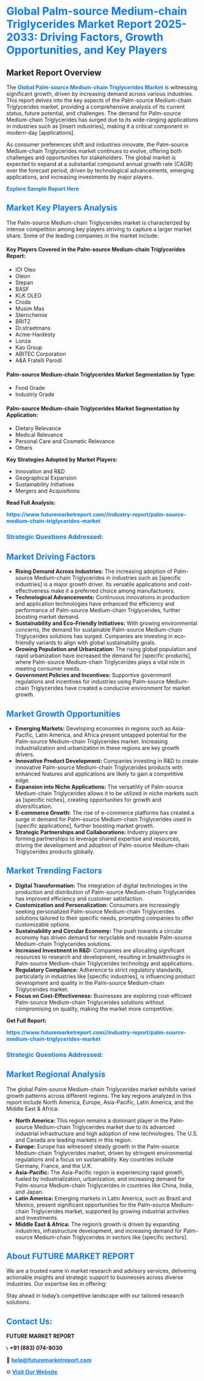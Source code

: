 <h1 style="color: #007BFF;">Global Palm-source Medium-chain Triglycerides Market Report 2025-2033: Driving Factors, Growth Opportunities, and Key Players</h1>

<section id="overview">
<h2>Market Report Overview</h2>
<p>The <a href="https://www.futuremarketreport.com//industry-report/palm-source-medium-chain-triglycerides-market" style="color: #007BFF; text-decoration: none;"><strong>Global Palm-source Medium-chain Triglycerides Market</strong></a> is witnessing significant growth, driven by increasing demand across various industries. This report delves into the key aspects of the Palm-source Medium-chain Triglycerides market, providing a comprehensive analysis of its current status, future potential, and challenges. The demand for Palm-source Medium-chain Triglycerides has surged due to its wide-ranging applications in industries such as [insert industries], making it a critical component in modern-day [applications].</p>
<p>As consumer preferences shift and industries innovate, the Palm-source Medium-chain Triglycerides market continues to evolve, offering both challenges and opportunities for stakeholders. The global market is expected to expand at a substantial compound annual growth rate (CAGR) over the forecast period, driven by technological advancements, emerging applications, and increasing investments by major players.</p>
</section>

<section id="overview">
<p><a href="https://www.futuremarketreport.com//request-sample/reportId=53747" style="color: #007BFF; text-decoration: none;"><strong>Explore Sample Report Here</strong></a></p>
</section>

<section id="key-players">
<h2 style="color: #007BFF;">Market Key Players Analysis</h2>
<p>The Palm-source Medium-chain Triglycerides market is characterized by intense competition among key players striving to capture a larger market share. Some of the leading companies in the market include:</p>
<h4>Key Players Covered in the Palm-source Medium-chain Triglycerides Report:</h4>
<ul><li>IOI Oleo</li><li>Oleon</li><li>Stepan</li><li>BASF</li><li>KLK OLEO</li><li>Croda</li><li>Musim Mas</li><li>Sternchemie</li><li>BRITZ</li><li>Dr.straetmans</li><li>Acme-Hardesty</li><li>Lonza</li><li>Kao Group</li><li>ABITEC Corporation</li><li>A&amp;A Fratelli Parodi</li></ul>
<h4>Palm-source Medium-chain Triglycerides Market Segmentation by Type:</h4>
<ul><li>Food Grade</li><li>Industriy Grade</li></ul>

<h4>Palm-source Medium-chain Triglycerides Market Segmentation by Application:</h4>
<ul><li>Dietary Relevance</li><li>Medical Relevance</li><li>Personal Care and Cosmetic Relevance</li><li>Others</li></ul>
<p><strong>Key Strategies Adopted by Market Players:</strong></p>
<ul>
<li>Innovation and R&D</li>
<li>Geographical Expansion</li>
<li>Sustainability Initiatives</li>
<li>Mergers and Acquisitions</li>
</ul>
</section>

<section>
<p><strong>Read Full Analysis: </strong></p><a href="https://www.futuremarketreport.com//industry-report/palm-source-medium-chain-triglycerides-market" style="color: #007BFF; text-decoration: none;"><strong>https://www.futuremarketreport.com//industry-report/palm-source-medium-chain-triglycerides-market</strong></a>
<h3 style="color: #007BFF;">Strategic Questions Addressed:</h3>
</section>

<section id="driving-factors">
<h2 style="color: #007BFF;">Market Driving Factors</h2>
<ul>
<li><strong>Rising Demand Across Industries:</strong> The increasing adoption of Palm-source Medium-chain Triglycerides in industries such as [specific industries] is a major growth driver. Its versatile applications and cost-effectiveness make it a preferred choice among manufacturers.</li>
<li><strong>Technological Advancements:</strong> Continuous innovations in production and application technologies have enhanced the efficiency and performance of Palm-source Medium-chain Triglycerides, further boosting market demand.</li>
<li><strong>Sustainability and Eco-Friendly Initiatives:</strong> With growing environmental concerns, the demand for sustainable Palm-source Medium-chain Triglycerides solutions has surged. Companies are investing in eco-friendly variants to align with global sustainability goals.</li>
<li><strong>Growing Population and Urbanization:</strong> The rising global population and rapid urbanization have increased the demand for [specific products], where Palm-source Medium-chain Triglycerides plays a vital role in meeting consumer needs.</li>
<li><strong>Government Policies and Incentives:</strong> Supportive government regulations and incentives for industries using Palm-source Medium-chain Triglycerides have created a conducive environment for market growth.</li>
</ul>
</section>

<section id="growth-opportunities">
<h2 style="color: #007BFF;">Market Growth Opportunities</h2>
<ul>
<li><strong>Emerging Markets:</strong> Developing economies in regions such as Asia-Pacific, Latin America, and Africa present untapped potential for the Palm-source Medium-chain Triglycerides market. Increasing industrialization and urbanization in these regions are key growth drivers.</li>
<li><strong>Innovative Product Development:</strong> Companies investing in R&D to create innovative Palm-source Medium-chain Triglycerides products with enhanced features and applications are likely to gain a competitive edge.</li>
<li><strong>Expansion into Niche Applications:</strong> The versatility of Palm-source Medium-chain Triglycerides allows it to be utilized in niche markets such as [specific niches], creating opportunities for growth and diversification.</li>
<li><strong>E-commerce Growth:</strong> The rise of e-commerce platforms has created a surge in demand for Palm-source Medium-chain Triglycerides used in [specific applications], further boosting market growth.</li>
<li><strong>Strategic Partnerships and Collaborations:</strong> Industry players are forming partnerships to leverage shared expertise and resources, driving the development and adoption of Palm-source Medium-chain Triglycerides products globally.</li>
</ul>
</section>

<section id="trending-factors">
<h2 style="color: #007BFF;">Market Trending Factors</h2>
<ul>
<li><strong>Digital Transformation:</strong> The integration of digital technologies in the production and distribution of Palm-source Medium-chain Triglycerides has improved efficiency and customer satisfaction.</li>
<li><strong>Customization and Personalization:</strong> Consumers are increasingly seeking personalized Palm-source Medium-chain Triglycerides solutions tailored to their specific needs, prompting companies to offer customizable options.</li>
<li><strong>Sustainability and Circular Economy:</strong> The push towards a circular economy has driven demand for recyclable and reusable Palm-source Medium-chain Triglycerides solutions.</li>
<li><strong>Increased Investment in R&D:</strong> Companies are allocating significant resources to research and development, resulting in breakthroughs in Palm-source Medium-chain Triglycerides technology and applications.</li>
<li><strong>Regulatory Compliance:</strong> Adherence to strict regulatory standards, particularly in industries like [specific industries], is influencing product development and quality in the Palm-source Medium-chain Triglycerides market.</li>
<li><strong>Focus on Cost-Effectiveness:</strong> Businesses are exploring cost-efficient Palm-source Medium-chain Triglycerides solutions without compromising on quality, making the market more competitive.</li>
</ul>
</section>

<section>
<p><strong>Get Full Report: </strong></p><a href="https://www.futuremarketreport.com//industry-report/palm-source-medium-chain-triglycerides-market" style="color: #007BFF; text-decoration: none;"><strong>https://www.futuremarketreport.com//industry-report/palm-source-medium-chain-triglycerides-market</strong></a>
<h3 style="color: #007BFF;">Strategic Questions Addressed:</h3>
</section>


<section id="regional-analysis">
<h2 style="color: #007BFF;">Market Regional Analysis</h2>
<p>The global Palm-source Medium-chain Triglycerides market exhibits varied growth patterns across different regions. The key regions analyzed in this report include North America, Europe, Asia-Pacific, Latin America, and the Middle East & Africa:</p>
<ul>
<li><strong>North America:</strong> This region remains a dominant player in the Palm-source Medium-chain Triglycerides market due to its advanced industrial infrastructure and high adoption of new technologies. The U.S. and Canada are leading markets in this region.</li>
<li><strong>Europe:</strong> Europe has witnessed steady growth in the Palm-source Medium-chain Triglycerides market, driven by stringent environmental regulations and a focus on sustainability. Key countries include Germany, France, and the U.K.</li>
<li><strong>Asia-Pacific:</strong> The Asia-Pacific region is experiencing rapid growth, fueled by industrialization, urbanization, and increasing demand for Palm-source Medium-chain Triglycerides in countries like China, India, and Japan.</li>
<li><strong>Latin America:</strong> Emerging markets in Latin America, such as Brazil and Mexico, present significant opportunities for the Palm-source Medium-chain Triglycerides market, supported by growing industrial activities and investments.</li>
<li><strong>Middle East & Africa:</strong> The region’s growth is driven by expanding industries, infrastructure development, and increasing demand for Palm-source Medium-chain Triglycerides in sectors like [specific sectors].</li>
</ul>
</section>

<footer>
<h2 style="color: #007BFF;">About FUTURE MARKET REPORT</h2>
<p>We are a trusted name in market research and advisory services, delivering actionable insights and strategic support to businesses across diverse industries. Our expertise lies in offering:</p>

<p>Stay ahead in today’s competitive landscape with our tailored research solutions.</p>

<h2 style="color: #007BFF;">Contact Us:</h2>
<p><strong>FUTURE MARKET REPORT</strong></p>
<p>📞 <strong>+91 (883) 074-8030</strong></p>
<p>📧 <strong><a href="mailto:help@futuremarketreport.com" style="color: #007BFF;">help@futuremarketreport.com</a></strong></p>
<p>🌐 <strong><a href="https://www.futuremarketreport.com/" style="color: #007BFF;">Visit Our Website</a></strong></p>
</footer>